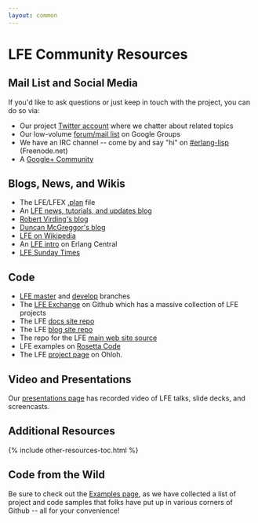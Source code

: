 ```yaml
---
layout: common
---
```


# LFE Community Resources

## Mail List and Social Media

If you'd like to ask questions or just keep in touch with the project, you can
do so via:

* Our project <a href="https://twitter.com/ErlangLisp">Twitter account</a>
  where we chatter about related topics
* Our low-volume
  <a href="http://groups.google.com/group/lisp-flavoured-erlang">forum/mail list</a>
  on Google Groups
* We have an IRC channel -- come by and say "hi" on <a href="http://webchat.freenode.net/?channels=erlang-lisp">#erlang-lisp</a> (Freenode.net)
* A <a href="https://plus.google.com/u/1/communities/103919485468949397234">Google+
  Community</a>

## Blogs, News, and Wikis

* The LFE/LFEX <a href="http://plan.lfe.io/">.plan</a> file
* An <a href="http://blog.lfe.io/">LFE news, tutorials, and updates blog</a>
* <a href="http://rvirding.blogspot.com/">Robert Virding's blog</a>
* <a href="http://oubiwann.blogspot.com/search/label/lfe">Duncan McGreggor's blog</a>
* <a href="https://en.wikipedia.org/wiki/LFE_(programming_language)">LFE on Wikipedia</a>
* An <a href="https://erlangcentral.org/wiki/index.php/Lisp_Flavoured_Erlang">LFE intro</a>
  on Erlang Central
* <a href="https://paper.li/ErlangLisp/1397422779">LFE Sunday Times</a>


## Code

* <a href="https://github.com/rvirding/lfe">LFE master</a> and
  <a href="https://github.com/rvirding/lfe/tree/develop">develop</a> branches
* The <a href="https://github.com/lfex">LFE Exchange</a> on Github which has a
  massive collection of LFE projects
* The LFE <a href="https://github.com/lfe/docs">docs site repo</a>
* The LFE <a href="https://github.com/lfe/blog">blog site repo</a>
* The repo for the LFE <a href="https://github.com/lfe/lfe.github.io">main
  web site source</a>
* LFE examples on <a href="http://rosettacode.org/wiki/Category:LFE">Rosetta
  Code</a>
* The LFE <a href="https://www.ohloh.net/p/lfe">project page</a> on Ohloh.


## Video and Presentations

Our <a href="/presentations.html">presentations page</a> has recorded video of
LFE talks, slide decks, and screencasts.

## Additional Resources

{% include other-resources-toc.html %}


## Code from the Wild

Be sure to check out the <a href="/examples.html">Examples page</a>, as we have
collected a list of project and code samples that folks have put up in various
corners of Github -- all for your convenience!
